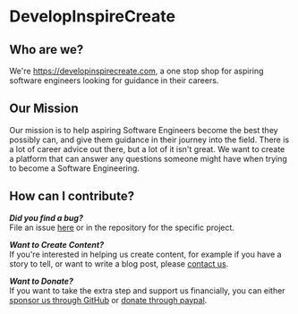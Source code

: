 # DevelopInspireCreate

## Who are we?

We're https://developinspirecreate.com, a one stop shop for aspiring software engineers looking for guidance in their careers.

## Our Mission

Our mission is to help aspiring Software Engineers become the best they possibly can, and give them guidance in their journey into the field. There is a lot of career advice out there, but a lot of it isn't great. We want to create a platform that can answer any questions someone might have when trying to become a Software Engineering.

## How can I contribute?

***Did you find a bug?***  
File an issue [here](https://github.com/DevelopInspireCreate/DevelopInspireCreate/issues/new) or in the repository for the specific project.

***Want to Create Content?***  
If you're interested in helping us create content, for example if you have a story to tell, or want to write a blog post, please [contact us](https://developinspirecreate.com/contact).

***Want to Donate?***  
If you want to take the extra step and support us financially, you can either [sponsor us through GitHub]() or [donate through paypal](https://developinspirecreate.com/donate).
